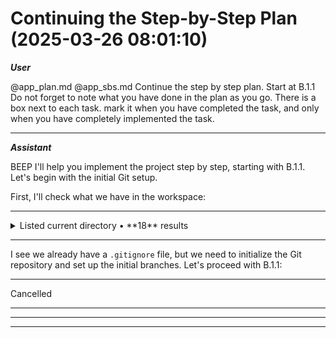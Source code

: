 <!-- Generated by SpecStory -->

# Continuing the Step-by-Step Plan (2025-03-26 08:01:10)

_**User**_

@app_plan.md @app_sbs.md Continue the step by step plan. Start at B.1.1 Do not forget to note what you have done in the plan as you go. There is a box next to each task. mark it when you have completed the task, and only when you have completely implemented the task.

---

_**Assistant**_

BEEP I'll help you implement the project step by step, starting with B.1.1. Let's begin with the initial Git setup.

First, I'll check what we have in the workspace:

---

<details>
            <summary>Listed current directory • **18** results</summary>
        
| Name |
|-------|
| 📄 `app_sbs.md` |
| 📄 `package-lock.json` |
| 📁 `node_modules` |
| 📁 `.specstory` |
| 📄 `package.json` |
| 📄 `tsconfig.json` |
| 📄 `vite.config.ts` |
| 📄 `tailwind.config.js` |
| 📄 `.prettierrc` |
| 📁 `.svelte-kit` |
| 📄 `.prettierignore` |
| 📄 `svelte.config.js` |
| 📄 `README.md` |
| 📁 `src` |
| 📁 `static` |
| 📄 `app_plan.md` |
| 📄 `.npmrc` |
| 📄 `.gitignore` |

</details>

---

I see we already have a `.gitignore` file, but we need to initialize the Git repository and set up the initial branches. Let's proceed with B.1.1:

---

Cancelled

---



---



---

